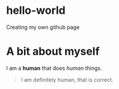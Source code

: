 # hello-world
Creating my own github page

# A bit about myself
I am a **human** that does *human* things.
> I am definitely human, that is correct.
